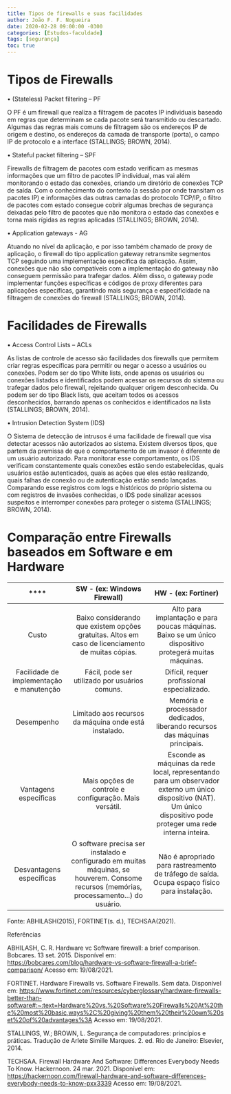 ```yaml
---
title: Tipos de firewalls e suas facilidades
author: João F. F. Nogueira
date: 2020-02-28 09:00:00 -0300
categories: [Estudos-faculdade]
tags: [segurança]
toc: true
---
```


# Tipos de Firewalls

•	(Stateless) Packet filtering – PF

O PF é um firewall que realiza a filtragem de pacotes IP individuais baseado em regras que determinam se cada pacote será transmitido ou descartado. Algumas das regras mais comuns de filtragem são os endereços IP de origem e destino, os endereços da camada de transporte (porta), o campo IP de protocolo e a interface (STALLINGS; BROWN, 2014).

•	Stateful packet filtering – SPF

Firewalls de filtragem de pacotes com estado verificam as mesmas informações que um filtro de pacotes IP individual, mas vai além monitorando o estado das conexões, criando um diretório de conexões TCP de saída. Com o conhecimento do contexto (a sessão por onde transitam os pacotes IP) e informações das outras camadas do protocolo TCP/IP, o filtro de pacotes com estado consegue cobrir algumas brechas de segurança deixadas pelo filtro de pacotes que não monitora o estado das conexões e torna mais rígidas as regras aplicadas (STALLINGS; BROWN, 2014).

•	Application gateways - AG

Atuando no nível da aplicação, e por isso também chamado de proxy de aplicação, o firewall do tipo application gateway retransmite segmentos TCP seguindo uma implementação específica da aplicação. Assim, conexões que não são compatíveis com a implementação do gateway não conseguem permissão para trafegar dados. Além disso, o gateway pode implementar funções específicas e códigos de proxy diferentes para aplicações específicas, garantindo mais segurança e especificidade na filtragem de conexões do firewall (STALLINGS; BROWN, 2014).

# Facilidades de Firewalls

•	Access Control Lists – ACLs

As listas de controle de acesso são facilidades dos firewalls que permitem criar regras específicas para permitir ou negar o acesso a usuários ou conexões. Podem ser do tipo White lists, onde apenas os usuários ou conexões listados e identificados podem acessar os recursos do sistema ou trafegar dados pelo firewall, rejeitando qualquer origem desconhecida. Ou podem ser do tipo Black lists, que aceitam todos os acessos desconhecidos, barrando apenas os conhecidos e identificados na lista (STALLINGS; BROWN, 2014). 

•	Intrusion Detection System (IDS)

O Sistema de detecção de intrusos é uma facilidade de firewall que visa detectar acessos não autorizados ao sistema. Existem diversos tipos, que partem da premissa de que o comportamento de um invasor é diferente de um usuário autorizado. Para monitorar esse comportamento, os IDS verificam constantemente quais conexões estão sendo estabelecidas, quais usuários estão autenticados, quais as ações que eles estão realizando, quais falhas de conexão ou de autenticação estão sendo lançadas. Comparando esse registros com logs e históricos do próprio sistema ou com registros de invasões conhecidas, o IDS pode sinalizar acessos suspeitos e interromper conexões para proteger o sistema (STALLINGS; BROWN, 2014).

# Comparação entre Firewalls baseados em Software e em Hardware

| ****                                     | **SW - (ex: Windows Firewall)**                                                                                                           | **HW - (ex: Fortiner)**                                                                                                                                              |
|:----------------------------------------:|:-----------------------------------------------------------------------------------------------------------------------------------------:|:--------------------------------------------------------------------------------------------------------------------------------------------------------------------:|
| Custo                                    | Baixo considerando que existem opções gratuitas. Altos em caso de licenciamento de muitas cópias.                                         | Alto para implantação e para poucas máquinas. Baixo se um único dispositivo protegerá muitas máquinas.                                                               |
| Facilidade de implementação e manutenção | Fácil, pode ser utilizado por usuários comuns.                                                                                            | Difícil, requer profissional especializado.                                                                                                                          |
| Desempenho                               | Limitado aos recursos da máquina onde está instalado.                                                                                     | Memória e processador dedicados, liberando recursos das máquinas principais.                                                                                         |
| Vantagens específicas                    | Mais opções de controle e configuração. Mais versátil.                                                                                    | Esconde as máquinas da rede local, representando para um observador externo um único dispositivo (NAT). Um único dispositivo pode proteger uma rede interna inteira. |
| Desvantagens específicas                 | O software precisa ser instalado e configurado em muitas máquinas, se houverem. Consome recursos (memórias, processamento...) do usuário. | Não é apropriado para rastreamento de tráfego de saída. Ocupa espaço físico para instalação.                                                                         |


Fonte: ABHILASH(2015), FORTINET(s. d.), TECHSAA(2021).

Referências

ABHILASH, C. R. Hardware vc Software firewall: a brief comparison. Bobcares. 13 set. 2015. Disponível em: https://bobcares.com/blog/hardware-vs-software-firewall-a-brief-comparison/ Acesso em: 19/08/2021.

FORTINET. Hardware Firewalls vs. Software Firewalls. Sem data. Disponível em: https://www.fortinet.com/resources/cyberglossary/hardware-firewalls-better-than-software#:~:text=Hardware%20vs.%20Software%20Firewalls%20At%20the%20most%20basic,ways%2C%20giving%20them%20their%20own%20set%20of%20advantages%3A Acesso em: 19/08/2021.

STALLINGS, W.; BROWN, L. Segurança de computadores: princípios e práticas. Tradução de Arlete Simille Marques. 2. ed. Rio de Janeiro: Elsevier, 2014. 

TECHSAA. Firewall Hardware And Software: Differences Everybody Needs To Know. Hackernoon. 24 mar. 2021. Disponível em: https://hackernoon.com/firewall-hardware-and-software-differences-everybody-needs-to-know-pxx3339 Acesso em: 19/08/2021.
